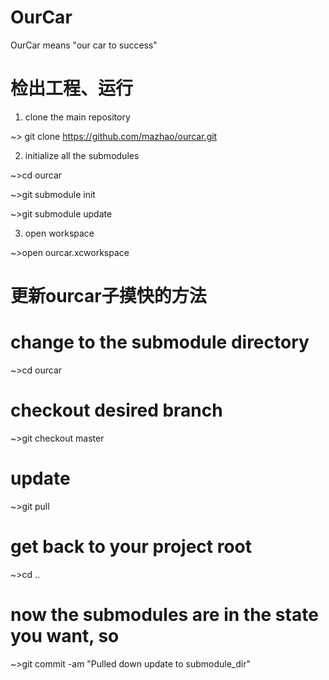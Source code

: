 OurCar
======

OurCar means "our car to success"

# 检出工程、运行
1. clone the main repository

  ~> git clone https://github.com/mazhao/ourcar.git

2. initialize all the submodules

  ~>cd ourcar
  
  ~>git submodule init
  
  ~>git submodule update

3. open workspace
 
  ~>open ourcar.xcworkspace

# 更新ourcar子摸快的方法

  # change to the submodule directory
  
  ~>cd ourcar 

  # checkout desired branch
  
  ~>git checkout master

  # update
  
  ~>git pull

  # get back to your project root
  
  ~>cd ..

  # now the submodules are in the state you want, so
  
  ~>git commit -am "Pulled down update to submodule_dir"
